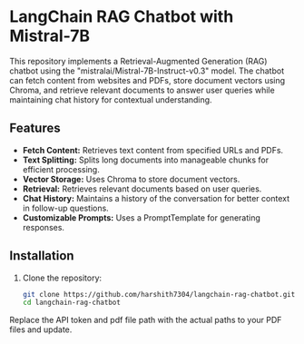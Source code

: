 # LangChain RAG Chatbot with Mistral-7B

This repository implements a Retrieval-Augmented Generation (RAG) chatbot using the "mistralai/Mistral-7B-Instruct-v0.3" model. The chatbot can fetch content from websites and PDFs, store document vectors using Chroma, and retrieve relevant documents to answer user queries while maintaining chat history for contextual understanding.

## Features

- **Fetch Content:** Retrieves text content from specified URLs and PDFs.
- **Text Splitting:** Splits long documents into manageable chunks for efficient processing.
- **Vector Storage:** Uses Chroma to store document vectors.
- **Retrieval:** Retrieves relevant documents based on user queries.
- **Chat History:** Maintains a history of the conversation for better context in follow-up questions.
- **Customizable Prompts:** Uses a PromptTemplate for generating responses.

## Installation

1. Clone the repository:
   ```sh
   git clone https://github.com/harshith7304/langchain-rag-chatbot.git
   cd langchain-rag-chatbot


Replace the API token and pdf file path with the actual paths to your PDF files and update.



